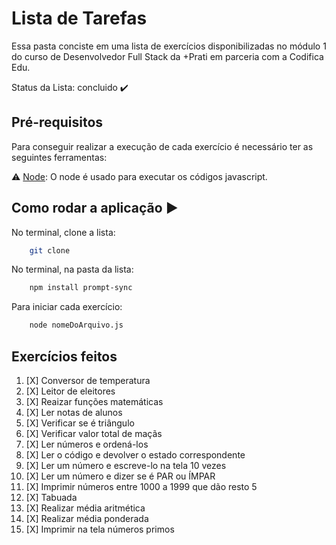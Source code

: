 # Lista de Tarefas

Essa pasta conciste em uma lista de exercícios disponibilizadas no módulo 1 do curso de Desenvolvedor Full Stack da +Prati em parceria com a Codifica Edu.

Status da Lista: concluido ✔️


## Pré-requisitos

Para conseguir realizar a execução de cada exercício é necessário ter as seguintes ferramentas:

⚠️ [Node](https://nodejs.org/en/download/): O node é usado para executar os códigos javascript.

## Como rodar a aplicação ▶️

No terminal, clone a lista:
```bash
    git clone
```

No terminal, na pasta da lista:
```bash
    npm install prompt-sync
```

Para iniciar cada exercício:
```bash
    node nomeDoArquivo.js
```

## Exercícios feitos

1. [X] Conversor de temperatura
2. [X] Leitor de eleitores
3. [X] Reaizar funções matemáticas
4. [X] Ler notas de alunos
5. [X] Verificar se é triângulo
6. [X] Verificar valor total de maçãs
7. [X] Ler números e ordená-los
8. [X] Ler o código e devolver o estado correspondente
9. [X] Ler um número e escreve-lo na tela 10 vezes
10. [X] Ler um número e dizer se é PAR ou ÍMPAR
11. [X] Imprimir números entre 1000 a 1999 que dão resto 5
12. [X] Tabuada
13. [X] Realizar média aritmética
14. [X] Realizar média ponderada
15. [X] Imprimir na tela números primos